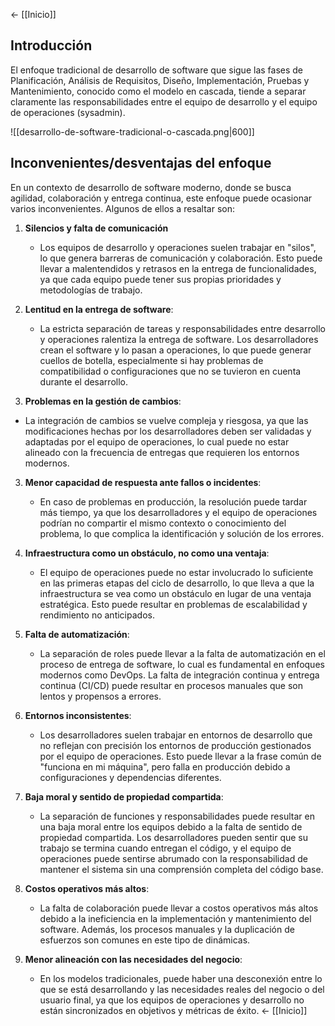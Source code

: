 <- [[Inicio]]
## Introducción

El enfoque tradicional de desarrollo de software que sigue las fases de Planificación, Análisis de Requisitos, Diseño, Implementación, Pruebas y Mantenimiento, conocido como el modelo en cascada, tiende a separar claramente las responsabilidades entre el equipo de desarrollo y el equipo de operaciones (sysadmin).

![[desarrollo-de-software-tradicional-o-cascada.png|600]]

## Inconvenientes/desventajas del enfoque

 En un contexto de desarrollo de software moderno, donde se busca agilidad, colaboración y entrega continua, este enfoque puede ocasionar varios inconvenientes. Algunos de ellos a resaltar son:

1. **Silencios y falta de comunicación**
    
	- Los equipos de desarrollo y operaciones suelen trabajar en "silos", lo que genera barreras de comunicación y colaboración. Esto puede llevar a malentendidos y retrasos en la entrega de funcionalidades, ya que cada equipo puede tener sus propias prioridades y metodologías de trabajo.

2. **Lentitud en la entrega de software**:    
    
	- La estricta separación de tareas y responsabilidades entre desarrollo y operaciones ralentiza la entrega de software. Los desarrolladores crean el software y lo pasan a operaciones, lo que puede generar cuellos de botella, especialmente si hay problemas de compatibilidad o configuraciones que no se tuvieron en cuenta durante el desarrollo.

3. **Problemas en la gestión de cambios**:

  - La integración de cambios se vuelve compleja y riesgosa, ya que las modificaciones hechas por los desarrolladores deben ser validadas y adaptadas por el equipo de operaciones, lo cual puede no estar alineado con la frecuencia de entregas que requieren los entornos modernos.

3. **Menor capacidad de respuesta ante fallos o incidentes**:
    
    - En caso de problemas en producción, la resolución puede tardar más tiempo, ya que los desarrolladores y el equipo de operaciones podrían no compartir el mismo contexto o conocimiento del problema, lo que complica la identificación y solución de los errores.
1. **Infraestructura como un obstáculo, no como una ventaja**:
    
    - El equipo de operaciones puede no estar involucrado lo suficiente en las primeras etapas del ciclo de desarrollo, lo que lleva a que la infraestructura se vea como un obstáculo en lugar de una ventaja estratégica. Esto puede resultar en problemas de escalabilidad y rendimiento no anticipados.
1. **Falta de automatización**:
    
    - La separación de roles puede llevar a la falta de automatización en el proceso de entrega de software, lo cual es fundamental en enfoques modernos como DevOps. La falta de integración continua y entrega continua (CI/CD) puede resultar en procesos manuales que son lentos y propensos a errores.
1. **Entornos inconsistentes**:
    
    - Los desarrolladores suelen trabajar en entornos de desarrollo que no reflejan con precisión los entornos de producción gestionados por el equipo de operaciones. Esto puede llevar a la frase común de "funciona en mi máquina", pero falla en producción debido a configuraciones y dependencias diferentes.
1. **Baja moral y sentido de propiedad compartida**:
    
    - La separación de funciones y responsabilidades puede resultar en una baja moral entre los equipos debido a la falta de sentido de propiedad compartida. Los desarrolladores pueden sentir que su trabajo se termina cuando entregan el código, y el equipo de operaciones puede sentirse abrumado con la responsabilidad de mantener el sistema sin una comprensión completa del código base.
1. **Costos operativos más altos**:
    
    - La falta de colaboración puede llevar a costos operativos más altos debido a la ineficiencia en la implementación y mantenimiento del software. Además, los procesos manuales y la duplicación de esfuerzos son comunes en este tipo de dinámicas.
1. **Menor alineación con las necesidades del negocio**:
    
    - En los modelos tradicionales, puede haber una desconexión entre lo que se está desarrollando y las necesidades reales del negocio o del usuario final, ya que los equipos de operaciones y desarrollo no están sincronizados en objetivos y métricas de éxito.
<- [[Inicio]]
